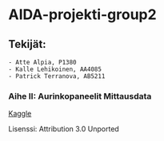 # AIDA-projekti-group2

## Tekijät:
    - Atte Alpia, P1380
    - Kalle Lehikoinen, AA4085
    - Patrick Terranova, AB5211

### Aihe II: Aurinkopaneelit Mittausdata

[Kaggle](https://www.kaggle.com/datasets/arnavsharmaas/solar-panel-pv-system-dataset)

Lisenssi: Attribution 3.0 Unported

